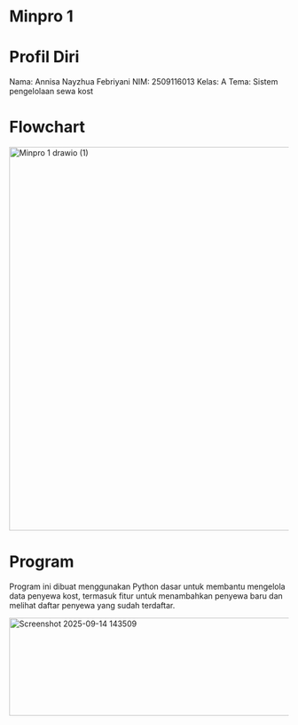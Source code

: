 # Minpro 1
# Profil Diri
Nama: Annisa Nayzhua Febriyani
NIM: 2509116013
Kelas: A
Tema: Sistem pengelolaan sewa kost

# Flowchart

<img width="916" height="690" alt="Minpro 1 drawio (1)" src="https://github.com/user-attachments/assets/0241cf73-ed9c-4e79-a9ca-0fe822dacd4a" />

# Program
Program ini dibuat menggunakan Python dasar untuk membantu mengelola data penyewa kost, termasuk fitur untuk menambahkan penyewa baru dan melihat daftar penyewa yang sudah terdaftar.

<img width="1129" height="176" alt="Screenshot 2025-09-14 143509" src="https://github.com/user-attachments/assets/a4e5be96-7565-4955-87fc-06709de733c2" />

